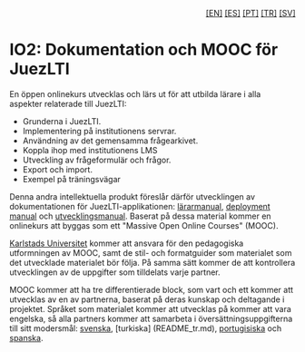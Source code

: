 <p align="right">
  <a href="README.md">[EN]</a>
  <a href="README_es.md">[ES]</a>
  <a href="README_pt.md">[PT]</a>
  <a href="README_tr.md">[TR]</a>
  <a href="README_sv.md">[SV]</a>
</p>

# IO2: Dokumentation och MOOC för JuezLTI
En öppen onlinekurs utvecklas och lärs ut för att utbilda lärare i alla aspekter relaterade till JuezLTI:
- Grunderna i JuezLTI.
- Implementering på institutionens servrar.
- Användning av det gemensamma frågearkivet.
- Koppla ihop med institutionens LMS
- Utveckling av frågeformulär och frågor.
- Export och import.
- Exempel på träningsvägar

Denna andra intellektuella produkt föreslår därför utvecklingen av dokumentationen för JuezLTI-applikationen: [lärarmanual](MOOC1/README_sv.md#larar-manual), [deployment manual](MOOC2/README_sv.md#deployment-manual) och [ utvecklingsmanual](MOOC2/README_sv.md#utvecklingsmanual). Baserat på dessa material kommer en onlinekurs att byggas som ett "Massive Open Online Courses" (MOOC).

[Karlstads Universitet](http://www.kau.se/) kommer att ansvara för den pedagogiska utformningen av MOOC, samt de stil- och formatguider som materialet som det utvecklade materialet bör följa. På samma sätt kommer de att kontrollera utvecklingen av de uppgifter som tilldelats varje partner.

MOOC kommer att ha tre differentierade block, som vart och ett kommer att utvecklas av en av partnerna, baserat på deras kunskap och deltagande i projektet.
Språket som materialet kommer att utvecklas på kommer att vara engelska, så alla partners kommer att samarbeta i översättningsuppgifterna till sitt modersmål: [svenska](README_sv.md), [turkiska] (README_tr.md), [portugisiska](README_pt.md) och [spanska](README_es.md).
